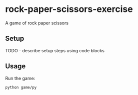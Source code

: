 # rock-paper-scissors-exercise



A game of rock paper scissors





## Setup

TODO - describe setup steps using code blocks

## Usage

Run the game:

```sh
python game/py
```